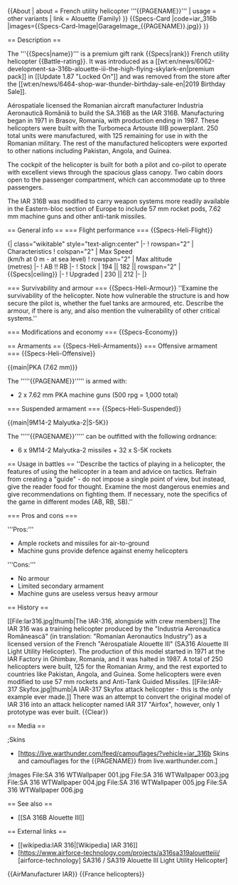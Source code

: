 {{About
| about = French utility helicopter '''{{PAGENAME}}'''
| usage = other variants
| link = Alouette (Family)
}}
{{Specs-Card
|code=iar_316b
|images={{Specs-Card-Image|GarageImage_{{PAGENAME}}.jpg}}
}}

== Description ==
<!-- ''In the description, the first part should be about the history of and the creation and combat usage of the helicopter, as well as its key features. In the second part, tell the reader about the helicopter in the game. Insert a screenshot of the vehicle, so that if the novice player does not remember the vehicle by name, he will immediately understand what kind of vehicle the article is talking about.'' -->
The '''{{Specs|name}}''' is a premium gift rank {{Specs|rank}} French utility helicopter {{Battle-rating}}. It was introduced as a [[wt:en/news/6062-development-sa-316b-alouette-iii-the-high-flying-skylark-en|premium pack]] in [[Update 1.87 "Locked On"]] and was removed from the store after the [[wt:en/news/6464-shop-war-thunder-birthday-sale-en|2019 Birthday Sale]].

Aérospatiale licensed the Romanian aircraft manufacturer Industria Aeronautică Româniă to build the SA.316B as the IAR 316B. Manufacturing began in 1971 in Brasov, Romania, with production ending in 1987. These helicopters were built with the Turbomeca Artouste IIIB powerplant. 250 total units were manufactured, with 125 remaining for use in with the Romanian military. The rest of the manufactured helicopters were exported to other nations including Pakistan, Angola, and Guinea.

The cockpit of the helicopter is built for both a pilot and co-pilot to operate with excellent views through the spacious glass canopy. Two cabin doors open to the passenger compartment, which can accommodate up to three passengers.

The IAR 316B was modified to carry weapon systems more readily available in the Eastern-bloc section of Europe to include 57 mm rocket pods, 7.62 mm machine guns and other anti-tank missiles.

== General info ==
=== Flight performance ===
{{Specs-Heli-Flight}}
<!-- ''Describe how the helicopter behaves in the air. Speed, manoeuvrability, acceleration and allowable loads - these are the most important characteristics of the vehicle.'' -->

{| class="wikitable" style="text-align:center"
|-
! rowspan="2" | Characteristics
! colspan="2" | Max Speed<br>(km/h at 0 m - at sea level)
! rowspan="2" | Max altitude<br>(metres)
|-
! AB !! RB
|-
! Stock
| 194 || 182 || rowspan="2" | {{Specs|ceiling}}
|-
! Upgraded
| 230 || 212
|-
|}

=== Survivability and armour ===
{{Specs-Heli-Armour}}
''Examine the survivability of the helicopter. Note how vulnerable the structure is and how secure the pilot is, whether the fuel tanks are armoured, etc. Describe the armour, if there is any, and also mention the vulnerability of other critical systems.''

=== Modifications and economy ===
{{Specs-Economy}}

== Armaments ==
{{Specs-Heli-Armaments}}
=== Offensive armament ===
{{Specs-Heli-Offensive}}
<!-- ''Describe the offensive armament of the helicopter, if any. Describe how effective the cannons and machine guns are in battle, also what ammunition belts or drums are better to use. If there is no offensive weaponry, delete this subsection.'' -->
{{main|PKA (7.62 mm)}}

The '''''{{PAGENAME}}''''' is armed with:

* 2 x 7.62 mm PKA machine guns (500 rpg = 1,000 total)

=== Suspended armament ===
{{Specs-Heli-Suspended}}
<!-- ''Describe the helicopter's suspended armament: additional cannons under the winglets, any bombs, and rockets. Since any helicopter is essentially only a platform for suspended weaponry, this section is significant and deserves your special attention. If there is no suspended weaponry remove this subsection.'' -->
{{main|9M14-2 Malyutka-2|S-5K}}

The '''''{{PAGENAME}}''''' can be outfitted with the following ordnance:

* 6 x 9M14-2 Malyutka-2 missiles + 32 x S-5K rockets

== Usage in battles ==
''Describe the tactics of playing in a helicopter, the features of using the helicopter in a team and advice on tactics. Refrain from creating a "guide" - do not impose a single point of view, but instead, give the reader food for thought. Examine the most dangerous enemies and give recommendations on fighting them. If necessary, note the specifics of the game in different modes (AB, RB, SB).''

=== Pros and cons ===
<!-- ''Summarise and briefly evaluate the vehicle in terms of its characteristics and combat effectiveness. Mark its pros and cons in the bulleted list. Try not to use more than 6 points for each of the characteristics. Avoid using categorical definitions such as "bad", "good" and the like - use substitutions with softer forms such as "inadequate" and "effective".'' -->

'''Pros:'''

* Ample rockets and missiles for air-to-ground
* Machine guns provide defence against enemy helicopters

'''Cons:'''

* No armour
* Limited secondary armament
* Machine guns are useless versus heavy armour

== History ==
<!-- ''Describe the history of the creation and combat usage of the helicopter in more detail than in the introduction. If the historical reference turns out to be too long, take it to a separate article, taking a link to the article about the vehicle and adding a block "/History" (example: <nowiki>https://wiki.warthunder.com/(Vehicle-name)/History</nowiki>) and add a link to it here using the <code>main</code> template. Be sure to reference text and sources by using <code><nowiki><ref></ref></nowiki></code>, as well as adding them at the end of the article with <code><nowiki><references /></nowiki></code>. This section may also include the vehicle's dev blog entry (if applicable) and the in-game encyclopedia description (under <code><nowiki>=== In-game description ===</nowiki></code>, also if applicable).'' -->
[[File:Iar316.jpg|thumb|The IAR-316, alongside with crew members]]
The IAR 316 was a training helicopter produced by the "Industria Aeronautica Românească" (in translation: "Romanian Aeronautics Industry") as a licensed version of the French "Aérospatiale Alouette III" (SA316 Alouette III Light Utility Helicopter). The production of this model started in 1971 at the IAR Factory in Ghimbav, Romania, and it was halted in 1987. A total of 250 helicopters were built, 125 for the Romanian Army, and the rest exported to countries like Pakistan, Angola, and Guinea. Some helicopters were even modified to use 57 mm rockets and Anti-Tank Guided Missiles.
[[File:IAR-317 Skyfox.jpg|thumb|A IAR-317 Skyfox attack helicopter - this is the only example ever made.]]
There was an attempt to convert the original model of IAR 316 into an attack helicopter named IAR 317 "Airfox", however, only 1 prototype was ever built.
{{Clear}}

== Media ==
<!-- ''Excellent additions to the article would be video guides, screenshots from the game, and photos.'' -->

;Skins
* [https://live.warthunder.com/feed/camouflages/?vehicle=iar_316b Skins and camouflages for the {{PAGENAME}} from live.warthunder.com.]

;Images
<gallery mode="packed" heights="150px">
File:SA 316 WTWallpaper 001.jpg
File:SA 316 WTWallpaper 003.jpg
File:SA 316 WTWallpaper 004.jpg
File:SA 316 WTWallpaper 005.jpg
File:SA 316 WTWallpaper 006.jpg
</gallery>

== See also ==
<!-- ''Links to the articles on the War Thunder Wiki that you think will be useful for the reader, for example:''
* ''reference to the series of the helicopter;''
* ''links to approximate analogues of other nations and research trees.'' -->

* [[SA 316B Alouette III]]

== External links ==
<!-- ''Paste links to sources and external resources, such as:''
* ''topic on the official game forum;''
* ''other literature.'' -->

* [[wikipedia:IAR 316|[Wikipedia] IAR 316]]
* [https://www.airforce-technology.com/projects/a316sa319alouetteiii/ <nowiki>[airforce-technology]</nowiki> SA316 / SA319 Alouette III Light Utility Helicopter]

{{AirManufacturer IAR}}
{{France helicopters}}